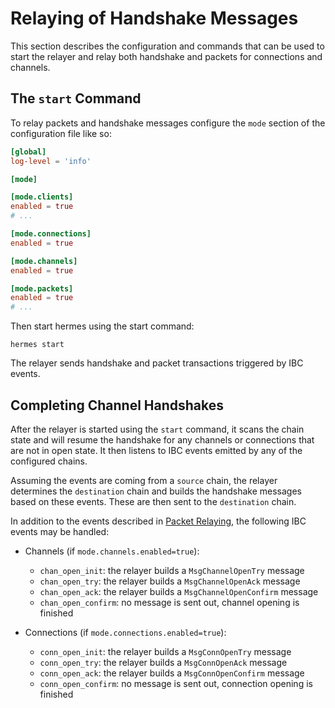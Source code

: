 # Relaying of Handshake Messages

This section describes the configuration and commands that can be used to start the relayer and relay both handshake and packets
for connections and channels.

## The `start` Command

To relay packets and handshake messages configure the `mode` section of the configuration file like so:
```toml
[global]
log-level = 'info'

[mode]

[mode.clients]
enabled = true
# ...

[mode.connections]
enabled = true

[mode.channels]
enabled = true

[mode.packets]
enabled = true
# ...
```

Then start hermes using the start command:

```shell
hermes start
```

The relayer sends handshake and packet transactions triggered by IBC events.

## Completing Channel Handshakes

After the relayer is started using the `start` command, it scans the chain state and will resume the handshake for any
channels or connections that are not in open state. It then listens to IBC events emitted by any of
the configured chains.

Assuming the events are coming from a `source` chain, the relayer determines the `destination` chain and builds the handshake messages based on these events. These are then sent to the `destination` chain.

In addition to the events described in [Packet Relaying](packets.md#packet-relaying), the following IBC events may be handled:

- Channels (if `mode.channels.enabled=true`):
  - `chan_open_init`: the relayer builds a `MsgChannelOpenTry` message
  - `chan_open_try`: the relayer builds a `MsgChannelOpenAck` message
  - `chan_open_ack`: the relayer builds a `MsgChannelOpenConfirm` message
  - `chan_open_confirm`: no message is sent out, channel opening is finished

- Connections (if `mode.connections.enabled=true`):
  - `conn_open_init`: the relayer builds a `MsgConnOpenTry` message
  - `conn_open_try`: the relayer builds a `MsgConnOpenAck` message
  - `conn_open_ack`: the relayer builds a `MsgConnOpenConfirm` message
  - `conn_open_confirm`: no message is sent out, connection opening is finished

